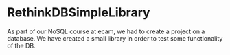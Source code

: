 # RethinkDBSimpleLibrary
As part of our NoSQL course at ecam, we had to create a project on a database. We have created a small library in order to test some functionality of the DB.
